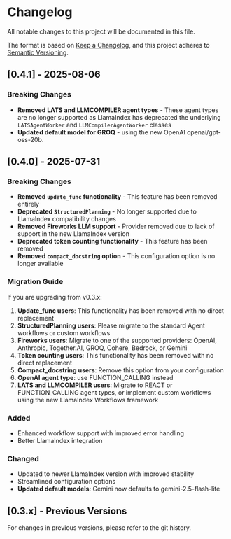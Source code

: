 # Changelog

All notable changes to this project will be documented in this file.

The format is based on [Keep a Changelog](https://keepachangelog.com/en/1.0.0/),
and this project adheres to [Semantic Versioning](https://semver.org/spec/v2.0.0.html).

## [0.4.1] - 2025-08-06

### Breaking Changes

- **Removed LATS and LLMCOMPILER agent types** - These agent types are no longer supported as LlamaIndex has deprecated the underlying `LATSAgentWorker` and `LLMCompilerAgentWorker` classes
- **Updated default model for GROQ** - using the new OpenAI openai/gpt-oss-20b.

## [0.4.0] - 2025-07-31

### Breaking Changes

- **Removed `update_func` functionality** - This feature has been removed entirely
- **Deprecated `StructuredPlanning`** - No longer supported due to LlamaIndex compatibility changes
- **Removed Fireworks LLM support** - Provider removed due to lack of support in the new LlamaIndex version
- **Deprecated token counting functionality** - This feature has been removed
- **Removed `compact_docstring` option** - This configuration option is no longer available

### Migration Guide

If you are upgrading from v0.3.x:

1. **Update_func users**: This functionality has been removed with no direct replacement
2. **StructuredPlanning users**: Please migrate to the standard Agent workflows or custom workflows
3. **Fireworks users**: Migrate to one of the supported providers: OpenAI, Anthropic, Together.AI, GROQ, Cohere, Bedrock, or Gemini
4. **Token counting users**: This functionality has been removed with no direct replacement
5. **Compact_docstring users**: Remove this option from your configuration
6. **OpenAI agent type**: use FUNCTION_CALLING instead
7. **LATS and LLMCOMPILER users**: Migrate to REACT or FUNCTION_CALLING agent types, or implement custom workflows using the new LlamaIndex Workflows framework

### Added

- Enhanced workflow support with improved error handling
- Better LlamaIndex integration

### Changed

- Updated to newer LlamaIndex version with improved stability
- Streamlined configuration options
- **Updated default models**: Gemini now defaults to gemini-2.5-flash-lite

## [0.3.x] - Previous Versions

For changes in previous versions, please refer to the git history.